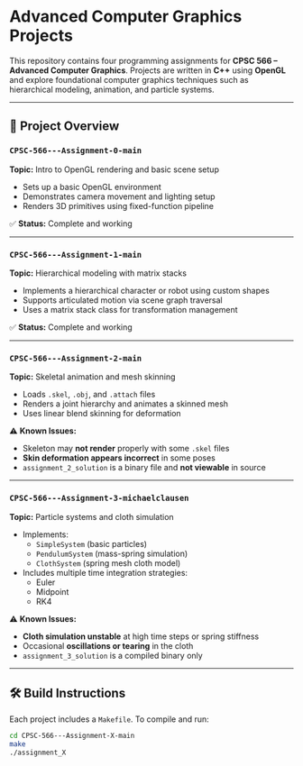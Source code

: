 # Advanced Computer Graphics Projects

This repository contains four programming assignments for **CPSC 566 – Advanced Computer Graphics**. Projects are written in **C++** using **OpenGL** and explore foundational computer graphics techniques such as hierarchical modeling, animation, and particle systems.

---

## 📁 Project Overview

### `CPSC-566---Assignment-0-main`

**Topic:** Intro to OpenGL rendering and basic scene setup

- Sets up a basic OpenGL environment
- Demonstrates camera movement and lighting setup
- Renders 3D primitives using fixed-function pipeline

✅ **Status:** Complete and working

---

### `CPSC-566---Assignment-1-main`

**Topic:** Hierarchical modeling with matrix stacks

- Implements a hierarchical character or robot using custom shapes
- Supports articulated motion via scene graph traversal
- Uses a matrix stack class for transformation management

✅ **Status:** Complete and working

---

### `CPSC-566---Assignment-2-main`

**Topic:** Skeletal animation and mesh skinning

- Loads `.skel`, `.obj`, and `.attach` files
- Renders a joint hierarchy and animates a skinned mesh
- Uses linear blend skinning for deformation

⚠️ **Known Issues:**

- Skeleton may **not render** properly with some `.skel` files
- **Skin deformation appears incorrect** in some poses
- `assignment_2_solution` is a binary file and **not viewable** in source

---

### `CPSC-566---Assignment-3-michaelclausen`

**Topic:** Particle systems and cloth simulation

- Implements:
  - `SimpleSystem` (basic particles)
  - `PendulumSystem` (mass-spring simulation)
  - `ClothSystem` (spring mesh cloth model)
- Includes multiple time integration strategies:
  - Euler
  - Midpoint
  - RK4

⚠️ **Known Issues:**

- **Cloth simulation unstable** at high time steps or spring stiffness
- Occasional **oscillations or tearing** in the cloth
- `assignment_3_solution` is a compiled binary only

---

## 🛠️ Build Instructions

Each project includes a `Makefile`. To compile and run:

```bash
cd CPSC-566---Assignment-X-main
make
./assignment_X
